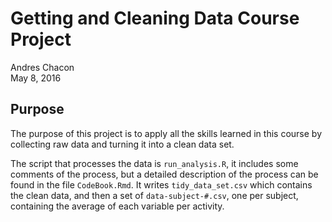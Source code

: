 # Getting and Cleaning Data Course Project
Andres Chacon  
May 8, 2016  


## Purpose

The purpose of this project is to apply all the skills learned in this course by collecting raw data and turning it into a clean data set.

The script that processes the data is `run_analysis.R`, it includes some comments of the process, but a detailed description of the process can be found in the file `CodeBook.Rmd`. It writes `tidy_data_set.csv` which contains the clean data, and then a set of `data-subject-#.csv`, one per subject, containing the average of each variable per activity. 
